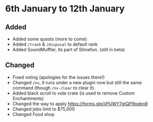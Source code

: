# 6th January to 12th January

## Added
* Added some quests (more to come)
* Added `/trash` & `/disposal` to default rank
* Added SoundMuffler, its part of Slimefun. (still in beta)

## Changed
* Fixed voting (apologies for the issues there!)
* Changed `/nv`, it runs under a new plugin now but still the same command (though `/nv-clear` to clear it).
* Added black scroll to vote crate (is used to remove Custom Enchantments)
* Changed the way to apply https://forms.gle/iiPUWY7gtQP9oebn8
* Changed jobs limit to $75,000
* Changed Food shop
